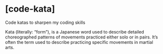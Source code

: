 # [code-kata]
Code katas to sharpen my coding skills

Kata (literally: “form”), is a Japanese word used to describe detailed choreographed patterns of movements practiced either solo or in pairs. It’s often the term used to describe practicing specific movements in martial arts.